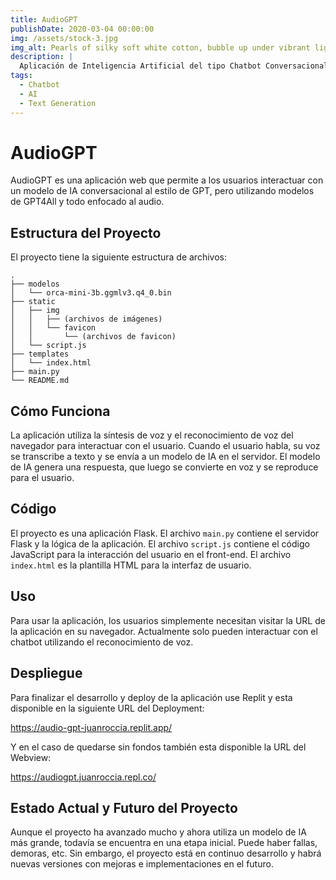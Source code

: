 ```yaml
---
title: AudioGPT
publishDate: 2020-03-04 00:00:00
img: /assets/stock-3.jpg
img_alt: Pearls of silky soft white cotton, bubble up under vibrant lighting
description: |
  Aplicación de Inteligencia Artificial del tipo Chatbot Conversacional.
tags:
  - Chatbot
  - AI
  - Text Generation
---
```


# AudioGPT

AudioGPT es una aplicación web que permite a los usuarios interactuar con un modelo de IA conversacional al estilo de GPT, pero utilizando modelos de GPT4All y todo enfocado al audio.

## Estructura del Proyecto

El proyecto tiene la siguiente estructura de archivos:

```
.
├── modelos
│   └── orca-mini-3b.ggmlv3.q4_0.bin
├── static
│   ├── img
│   │   ├── (archivos de imágenes)
│   │   └── favicon
│   │       └── (archivos de favicon)
│   └── script.js
├── templates
│   └── index.html
├── main.py
└── README.md
```

## Cómo Funciona

La aplicación utiliza la síntesis de voz y el reconocimiento de voz del navegador para interactuar con el usuario. Cuando el usuario habla, su voz se transcribe a texto y se envía a un modelo de IA en el servidor. El modelo de IA genera una respuesta, que luego se convierte en voz y se reproduce para el usuario.

## Código

El proyecto es una aplicación Flask. El archivo `main.py` contiene el servidor Flask y la lógica de la aplicación. El archivo `script.js` contiene el código JavaScript para la interacción del usuario en el front-end. El archivo `index.html` es la plantilla HTML para la interfaz de usuario.

## Uso

Para usar la aplicación, los usuarios simplemente necesitan visitar la URL de la aplicación en su navegador. Actualmente solo pueden interactuar con el chatbot utilizando el reconocimiento de voz.

## Despliegue

Para finalizar el desarrollo y deploy de la aplicación use Replit y esta disponible en la siguiente URL del Deployment: 

https://audio-gpt-juanroccia.replit.app/ 

Y en el caso de quedarse sin fondos también esta disponible la URL del Webview: 

https://audiogpt.juanroccia.repl.co/

## Estado Actual y Futuro del Proyecto

Aunque el proyecto ha avanzado mucho y ahora utiliza un modelo de IA más grande, todavía se encuentra en una etapa inicial. Puede haber fallas, demoras, etc. Sin embargo, el proyecto está en continuo desarrollo y habrá nuevas versiones con mejoras e implementaciones en el futuro.